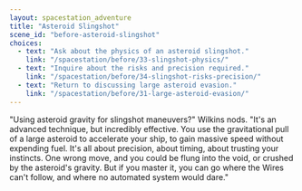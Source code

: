 ```yaml
---
layout: spacestation_adventure
title: "Asteroid Slingshot"
scene_id: "before-asteroid-slingshot"
choices:
  - text: "Ask about the physics of an asteroid slingshot."
    link: "/spacestation/before/33-slingshot-physics/"
  - text: "Inquire about the risks and precision required."
    link: "/spacestation/before/34-slingshot-risks-precision/"
  - text: "Return to discussing large asteroid evasion."
    link: "/spacestation/before/31-large-asteroid-evasion/"
---
```


"Using asteroid gravity for slingshot maneuvers?" Wilkins nods. "It's an advanced technique, but incredibly effective. You use the gravitational pull of a large asteroid to accelerate your ship, to gain massive speed without expending fuel. It's all about precision, about timing, about trusting your instincts. One wrong move, and you could be flung into the void, or crushed by the asteroid's gravity. But if you master it, you can go where the Wires can't follow, and where no automated system would dare."
